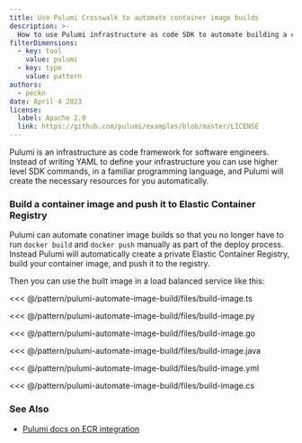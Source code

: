 ```yaml
---
title: Use Pulumi Crosswalk to automate container image builds
description: >-
  How to use Pulumi infrastructure as code SDK to automate building a container image
filterDimensions:
  - key: tool
    value: pulumi
  - key: type
    value: pattern
authors:
  - peckn
date: April 4 2023
license:
  label: Apache 2.0
  link: https://github.com/pulumi/examples/blob/master/LICENSE
---
```


Pulumi is an infrastructure as code framework for software engineers. Instead of writing YAML to define your infrastructure you can use higher level SDK commands, in a familiar programming language, and Pulumi will create the necessary resources for you automatically.

### Build a container image and push it to Elastic Container Registry

Pulumi can automate conatiner image builds so that you no longer have to run `docker build` and
`docker push` manually as part of the deploy process. Instead Pulumi will automatically create
a private Elastic Container Registry, build your container image, and push it to the registry.

Then you can use the built image in a load balanced service like this:

<tabs>
<tab label="TypeScript">

<<< @/pattern/pulumi-automate-image-build/files/build-image.ts

</tab>

<tab label="Python">

<<< @/pattern/pulumi-automate-image-build/files/build-image.py

</tab>

<tab label="Go">

<<< @/pattern/pulumi-automate-image-build/files/build-image.go

</tab>

<tab label="Java">

<<< @/pattern/pulumi-automate-image-build/files/build-image.java

</tab>

<tab label="YAML">

<<< @/pattern/pulumi-automate-image-build/files/build-image.yml

</tab>

<tab label="C#">

<<< @/pattern/pulumi-automate-image-build/files/build-image.cs

</tab>

</tabs>


### See Also

- [Pulumi docs on ECR integration](https://www.pulumi.com/docs/guides/crosswalk/aws/ecr/)